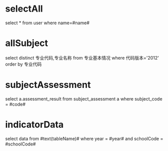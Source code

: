 selectAll
===
select * from user where name=#name#

allSubject
===
select distinct 专业代码,专业名称 from 专业基本情况 where 代码版本='2012' order by 专业代码

subjectAssessment
===
select a.assessment_result from subject_assessment a where subject_code = #code#

indicatorData
===
select data from #text(tableName)# where year = #year# and schoolCode = #schoolCode#